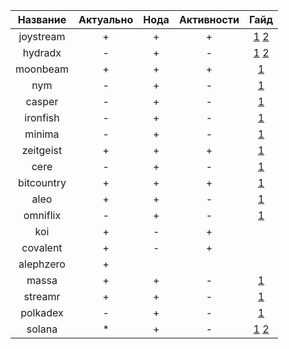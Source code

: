 |  Название  | Актуально | Нода | Активности | Гайд |
|:----------:|:---------:|:----:|:----------:|:----:|
| joystream  |     +     |   +  |      +     |   [1](https://razumv.tech/joystream-registration) [2](https://razumv.tech/joystream-node)  |
| hydradx    |     -     |   +  |      -     |   [1](https://razumv.tech/hydradx) [2](https://razumv.tech/hydradx-validator) |
| moonbeam   |     +     |   +  |      +     |   [1](https://razumv.tech/moonbeam)  |
| nym        |     -     |   +  |      -     |   [1](https://razumv.tech/nym)  |
| casper     |     -     |   +  |      -     |   [1](https://razumv.tech/casper)  |
| ironfish   |     -     |   +  |      -     |   [1](https://razumv.tech/ironfish)  |
| minima     |     -     |   +  |      -     |   [1](https://razumv.tech/minima)  |
| zeitgeist  |     +     |   +  |      +     |   [1](https://razumv.tech/zeitgeist)  |
| cere       |     -     |   +  |      -     |   [1](https://razumv.tech/cere)  |
| bitcountry |     +     |   +  |      +     |   [1](https://razumv.tech/bitcountry)  |
| aleo       |     +     |   +  |      -     |   [1](https://razumv.tech/aleo)  |
| omniflix   |     -     |   +  |      -     |   [1](https://razumv.tech/omniflix)  |
| koi        |     +     |   -  |      +     |     |
| covalent   |     +     |   -  |      +     |     |
| alephzero  |     +     |      |            |     |
| massa      |     +     |   +  |      -     |   [1](https://razumv.tech/massa)  |
| streamr    |     +     |   +  |      -     |   [1](https://razumv.tech/streamr)  |
| polkadex   |     -     |   +  |      -     |   [1](https://razumv.tech/polkadex)  |
| solana     |     *     |   +  |      -     |   [1](https://razumv.tech/solana-start-tds) [2](https://razumv.tech/solana-start-mb)  |
